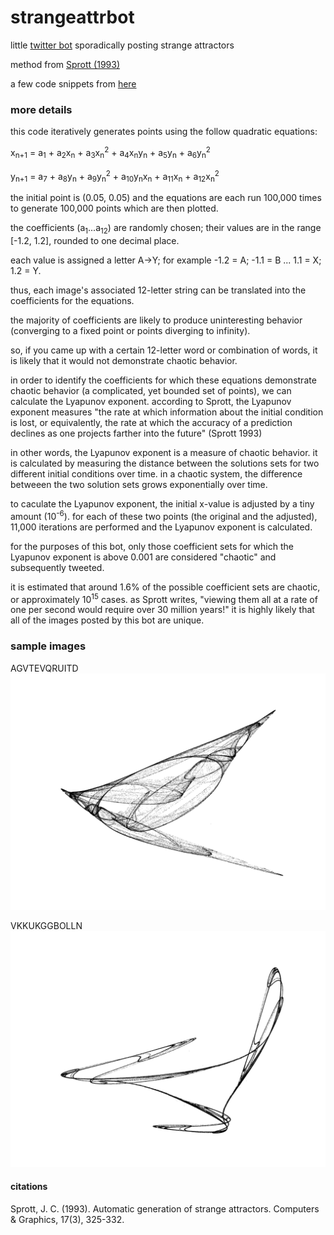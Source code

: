 # strangeattrbot

little [twitter bot](https://twitter.com/strangeattrbot) sporadically posting strange attractors

method from [Sprott (1993)](https://sprott.physics.wisc.edu/pubs/PAPER203.HTM)

a few code snippets from [here](https://github.com/icecolbeveridge/strangeAttractors)

### more details

this code iteratively generates points using the follow quadratic equations:

x<sub>n+1</sub> = a<sub>1</sub> + a<sub>2</sub>x<sub>n</sub> + a<sub>3</sub>x<sub>n</sub><sup>2</sup> + a<sub>4</sub>x<sub>n</sub>y<sub>n</sub> + a<sub>5</sub>y<sub>n</sub> + a<sub>6</sub>y<sub>n</sub><sup>2</sup>

y<sub>n+1</sub> = a<sub>7</sub> + a<sub>8</sub>y<sub>n</sub> + a<sub>9</sub>y<sub>n</sub><sup>2</sup> + a<sub>10</sub>y<sub>n</sub>x<sub>n</sub> + a<sub>11</sub>x<sub>n</sub> + a<sub>12</sub>x<sub>n</sub><sup>2</sup>

the initial point is (0.05, 0.05) and the equations are each run 100,000 times to generate 100,000 points which are then plotted.

the coefficients (a<sub>1</sub>...a<sub>12</sub>) are randomly chosen; their values are in the range [-1.2, 1.2], rounded to one decimal place.

each value is assigned a letter A->Y; for example -1.2 = A; -1.1 = B ... 1.1 = X; 1.2 = Y.

thus, each image's associated 12-letter string can be translated into the  coefficients for the equations.

the majority of coefficients are likely to produce uninteresting behavior (converging to a fixed point or points diverging to infinity).

so, if you came up with a certain 12-letter word or combination of words, it is likely that it would not demonstrate chaotic behavior.

in order to identify the coefficients for which these equations demonstrate chaotic behavior (a complicated, yet bounded set of points), we can calculate the Lyapunov exponent. according to Sprott, the Lyapunov exponent measures "the rate at which information about the initial condition is lost, or equivalently, the rate at which the accuracy of a prediction declines as one projects farther into the future" (Sprott 1993)

in other words, the Lyapunov exponent is a measure of chaotic behavior. it is calculated by measuring the distance between the solutions sets for two different initial conditions over time. in a chaotic system, the difference betweeen the two solution sets grows exponentially over time. 

to caculate the Lyapunov exponent, the initial x-value is adjusted by a tiny amount (10<sup>-6</sup>). for each of these two points (the original and the adjusted), 11,000 iterations are performed and the Lyapunov exponent is calculated. 

for the purposes of this bot, only those coefficient sets for which the Lyapunov exponent is above 0.001 are considered "chaotic" and subsequently tweeted.

it is estimated that around 1.6% of the possible coefficient sets are chaotic, or approximately 10<sup>15</sup> cases. as Sprott writes, "viewing them all at a rate of one per second would require over 30 million years!" it is highly likely that all of the images posted by this bot are unique.

### sample images

AGVTEVQRUITD
![AGVTEVQRUITD](https://github.com/leebeckw/strangeattrbot/blob/main/sample_imgs/swallow.png?raw=true)

VKKUKGGBOLLN
![VKKUKGGBOLLN](https://github.com/leebeckw/strangeattrbot/blob/main/sample_imgs/tri.png?raw=true)

#### citations

Sprott, J. C. (1993). Automatic generation of strange attractors. Computers & Graphics, 17(3), 325-332.